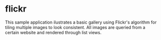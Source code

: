 # flickr
This sample application ilustrates a basic gallery using Flickr's algorithm for tiling multiple images to look consistent. All images are queried from a certain website and rendered through list views.